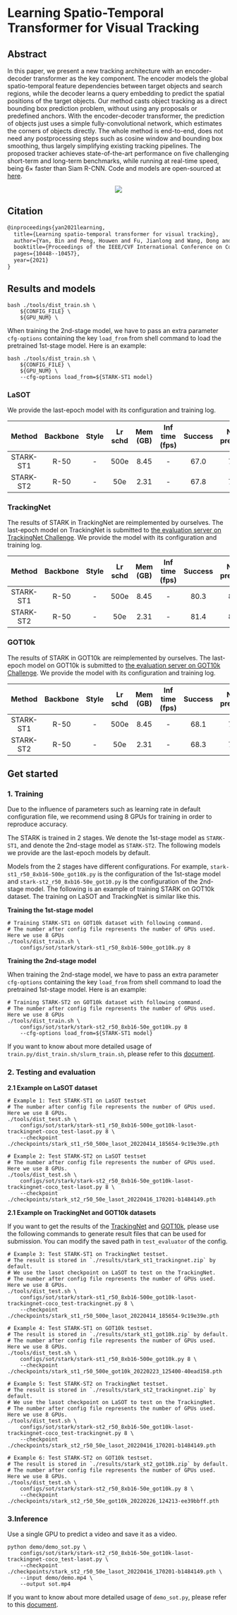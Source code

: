 # Learning Spatio-Temporal Transformer for Visual Tracking

## Abstract

<!-- [ABSTRACT] -->

In this paper, we present a new tracking architecture with an encoder-decoder transformer as the key component. The encoder models the global spatio-temporal feature dependencies between target objects and search regions, while the decoder learns a query embedding to predict the spatial positions of the target objects. Our method casts object tracking as a direct bounding box prediction problem, without using any proposals or predefined anchors. With the encoder-decoder transformer, the prediction of objects just uses a simple fully-convolutional network, which estimates the corners of objects directly. The whole method is end-to-end, does not need any postprocessing steps such as cosine window and bounding box smoothing, thus largely simplifying existing tracking pipelines. The proposed tracker achieves state-of-the-art performance on five challenging short-term and long-term benchmarks, while running at real-time speed, being 6× faster than Siam R-CNN. Code and models are open-sourced at [here](https://github.com/researchmm/Stark).

<!-- [IMAGE] -->

<div align="center">
  <img src="https://user-images.githubusercontent.com/34888372/155925284-38187ef3-30f2-434f-bed8-133c0061f3e3.png"/>
</div>

## Citation

<!-- [ALGORITHM] -->

```latex
@inproceedings{yan2021learning,
  title={Learning spatio-temporal transformer for visual tracking},
  author={Yan, Bin and Peng, Houwen and Fu, Jianlong and Wang, Dong and Lu, Huchuan},
  booktitle={Proceedings of the IEEE/CVF International Conference on Computer Vision},
  pages={10448--10457},
  year={2021}
}
```

## Results and models

```
bash ./tools/dist_train.sh \
    ${CONFIG_FILE} \
    ${GPU_NUM} \
```

When training the 2nd-stage model, we have to pass an extra parameter `cfg-options` containing the key `load_from` from shell command to load the pretrained 1st-stage model. Here is an example:

```
bash ./tools/dist_train.sh \
    ${CONFIG_FILE} \
    ${GPU_NUM} \
    --cfg-options load_from=${STARK-ST1 model}
```

### LaSOT

We provide the last-epoch model with its configuration and training log.

|  Method   | Backbone | Style | Lr schd | Mem (GB) | Inf time (fps) | Success | Norm precision | Precision |                                       Config                                        |                                                                                                                                       Download                                                                                                                                       |
| :-------: | :------: | :---: | :-----: | :------: | :------------: | :-----: | :------------: | :-------: | :---------------------------------------------------------------------------------: | :----------------------------------------------------------------------------------------------------------------------------------------------------------------------------------------------------------------------------------------------------------------------------------: |
| STARK-ST1 |   R-50   |   -   |  500e   |   8.45   |       -        |  67.0   |      77.3      |   71.7    | [config](stark-st1_resnet50_8xb16-500e_got10k-lasot-trackingnet-coco_test-lasot.py) | [model](https://download.openmmlab.com/mmtracking/sot/stark/stark_st1_r50_500e_lasot/stark_st1_r50_500e_lasot_20220414_185654-9c19e39e.pth) \| [log](https://download.openmmlab.com/mmtracking/sot/stark/stark_st1_r50_500e_lasot/stark_st1_r50_500e_lasot_20220414_185654.log.json) |
| STARK-ST2 |   R-50   |   -   |   50e   |   2.31   |       -        |  67.8   |      78.5      |   73.0    | [config](stark-st2_resnet50_8xb16-50e_got10k-lasot-trackingnet-coco_test-lasot.py)  |   [model](https://download.openmmlab.com/mmtracking/sot/stark/stark_st2_r50_50e_lasot/stark_st2_r50_50e_lasot_20220416_170201-b1484149.pth) \| [log](https://download.openmmlab.com/mmtracking/sot/stark/stark_st2_r50_50e_lasot/stark_st2_r50_50e_lasot_20220416_170201.log.json)   |

### TrackingNet

The results of STARK in TrackingNet are reimplemented by ourselves. The last-epoch model on TrackingNet is submitted to [the evaluation server on TrackingNet Challenge](https://eval.ai/web/challenges/challenge-page/1805/). We provide the model with its configuration and training log.

|  Method   | Backbone | Style | Lr schd | Mem (GB) | Inf time (fps) | Success | Norm precision | Precision |                                          Config                                           |                                                                                                                                       Download                                                                                                                                       |
| :-------: | :------: | :---: | :-----: | :------: | :------------: | :-----: | :------------: | :-------: | :---------------------------------------------------------------------------------------: | :----------------------------------------------------------------------------------------------------------------------------------------------------------------------------------------------------------------------------------------------------------------------------------: |
| STARK-ST1 |   R-50   |   -   |  500e   |   8.45   |       -        |  80.3   |      85.0      |   77.7    | [config](stark-st1_resnet50_8xb16-500e_got10k-lasot-trackingnet-coco_test-trackingnet.py) | [model](https://download.openmmlab.com/mmtracking/sot/stark/stark_st1_r50_500e_lasot/stark_st1_r50_500e_lasot_20220414_185654-9c19e39e.pth) \| [log](https://download.openmmlab.com/mmtracking/sot/stark/stark_st1_r50_500e_lasot/stark_st1_r50_500e_lasot_20220414_185654.log.json) |
| STARK-ST2 |   R-50   |   -   |   50e   |   2.31   |       -        |  81.4   |      86.2      |   79.0    | [config](stark-st2_resnet50_8xb16-50e_got10k-lasot-trackingnet-coco_test-trackingnet.py)  |   [model](https://download.openmmlab.com/mmtracking/sot/stark/stark_st2_r50_50e_lasot/stark_st2_r50_50e_lasot_20220416_170201-b1484149.pth) \| [log](https://download.openmmlab.com/mmtracking/sot/stark/stark_st2_r50_50e_lasot/stark_st2_r50_50e_lasot_20220416_170201.log.json)   |

### GOT10k

The results of STARK in GOT10k are reimplemented by ourselves. The last-epoch model on GOT10k is submitted to [the evaluation server on GOT10k Challenge](http://got-10k.aitestunion.com/). We provide the model with its configuration and training log.

|  Method   | Backbone | Style | Lr schd | Mem (GB) | Inf time (fps) | Success | Norm precision | Precision |                                        Config                                        |                                                                                                                                         Download                                                                                                                                         |
| :-------: | :------: | :---: | :-----: | :------: | :------------: | :-----: | :------------: | :-------: | :----------------------------------------------------------------------------------: | :--------------------------------------------------------------------------------------------------------------------------------------------------------------------------------------------------------------------------------------------------------------------------------------: |
| STARK-ST1 |   R-50   |   -   |  500e   |   8.45   |       -        |  68.1   |      77.4      |   62.4    | [config](stark-st1_resnet50_8xb16-500e_got10k-lasot-trackingnet-coco_test-got10k.py) | [model](https://download.openmmlab.com/mmtracking/sot/stark/stark_st1_r50_500e_got10k/stark_st1_r50_500e_got10k_20220223_125400-40ead158.pth) \| [log](https://download.openmmlab.com/mmtracking/sot/stark/stark_st1_r50_500e_got10k/stark_st1_r50_500e_got10k_20220223_125400.log.json) |
| STARK-ST2 |   R-50   |   -   |   50e   |   2.31   |       -        |  68.3   |      77.6      |   62.7    | [config](stark-st2_resnet50_8xb16-50e_got10k-lasot-trackingnet-coco_test-got10k.py)  |   [model](https://download.openmmlab.com/mmtracking/sot/stark/stark_st2_r50_50e_got10k/stark_st2_r50_50e_got10k_20220226_124213-ee39bbff.pth) \| [log](https://download.openmmlab.com/mmtracking/sot/stark/stark_st2_r50_50e_got10k/stark_st2_r50_50e_got10k_20220226_124213.log.json)   |

## Get started

### 1. Training

Due to the influence of parameters such as learning rate in default configuration file, we recommend using 8 GPUs for training in order to reproduce accuracy.

The STARK is trained in 2 stages. We denote the 1st-stage model as `STARK-ST1`, and denote the 2nd-stage model as `STARK-ST2`. The following models we provide are the last-epoch models by default.

Models from the 2 stages have different configurations. For example, `stark-st1_r50_8xb16-500e_got10k.py` is the configuration of the 1st-stage model and `stark-st2_r50_8xb16-50e_got10.py` is the configuration of the 2nd-stage model. The following is an example of training STARK on GOT10k dataset. The training on LaSOT and TrackingNet is similar like this.

**Training the 1st-stage model**

```shell
# Training STARK-ST1 on GOT10k dataset with following command.
# The number after config file represents the number of GPUs used. Here we use 8 GPUs
./tools/dist_train.sh \
    configs/sot/stark/stark-st1_r50_8xb16-500e_got10k.py 8
```

**Training the 2nd-stage model**

When training the 2nd-stage model, we have to pass an extra parameter `cfg-options` containing the key `load_from` from shell command to load the pretrained 1st-stage model. Here is an example:

```shell
# Training STARK-ST2 on GOT10k dataset with following command.
# The number after config file represents the number of GPUs used. Here we use 8 GPUs
./tools/dist_train.sh \
    configs/sot/stark/stark-st2_r50_8xb16-50e_got10k.py 8
    --cfg-options load_from=${STARK-ST1 model}
```

If you want to know about more detailed usage of `train.py/dist_train.sh/slurm_train.sh`, please refer to this [document](../../../docs/en/user_guides/4_train_test.md).

### 2. Testing and evaluation

**2.1 Example on LaSOT dataset**

```shell
# Example 1: Test STARK-ST1 on LaSOT testset
# The number after config file represents the number of GPUs used. Here we use 8 GPUs.
./tools/dist_test.sh \
    configs/sot/stark/stark-st1_r50_8xb16-500e_got10k-lasot-trackingnet-coco_test-lasot.py 8 \
    --checkpoint ./checkpoints/stark_st1_r50_500e_lasot_20220414_185654-9c19e39e.pth
```

```shell
# Example 2: Test STARK-ST2 on LaSOT testset
# The number after config file represents the number of GPUs used. Here we use 8 GPUs.
./tools/dist_test.sh \
    configs/sot/stark/stark-st2_r50_8xb16-50e_got10k-lasot-trackingnet-coco_test-lasot.py 8 \
    --checkpoint ./checkpoints/stark_st2_r50_50e_lasot_20220416_170201-b1484149.pth
```

**2.1 Example on TrackingNet and GOT10k datasets**

If you want to get the results of the [TrackingNet](https://eval.ai/web/challenges/challenge-page/1805/) and [GOT10k](http://got-10k.aitestunion.com/), please use the following commands to generate result files that can be used for submission. You can modify the saved path in `test_evaluator` of the config.

```shell
# Example 3: Test STARK-ST1 on TrackingNet testset.
# The result is stored in `./results/stark_st1_trackingnet.zip` by default.
# We use the lasot checkpoint on LaSOT to test on the TrackingNet.
# The number after config file represents the number of GPUs used. Here we use 8 GPUs.
./tools/dist_test.sh \
    configs/sot/stark/stark-st1_r50_8xb16-500e_got10k-lasot-trackingnet-coco_test-trackingnet.py 8 \
    --checkpoint ./checkpoints/stark_st1_r50_500e_lasot_20220414_185654-9c19e39e.pth
```

```shell
# Example 4: Test STARK-ST1 on GOT10k testset.
# The result is stored in `./results/stark_st1_got10k.zip` by default.
# The number after config file represents the number of GPUs used. Here we use 8 GPUs.
./tools/dist_test.sh \
    configs/sot/stark/stark-st1_r50_8xb16-500e_got10k.py 8 \
    --checkpoint ./checkpoints/stark_st1_r50_500e_got10k_20220223_125400-40ead158.pth
```

```shell
# Example 5: Test STARK-ST2 on TrackingNet testset.
# The result is stored in `./results/stark_st2_trackingnet.zip` by default.
# We use the lasot checkpoint on LaSOT to test on the TrackingNet.
# The number after config file represents the number of GPUs used. Here we use 8 GPUs.
./tools/dist_test.sh \
    configs/sot/stark/stark-st2_r50_8xb16-50e_got10k-lasot-trackingnet-coco_test-trackingnet.py 8 \
    --checkpoint ./checkpoints/stark_st2_r50_50e_lasot_20220416_170201-b1484149.pth
```

```shell
# Example 6: Test STARK-ST2 on GOT10k testset.
# The result is stored in `./results/stark_st2_got10k.zip` by default.
# The number after config file represents the number of GPUs used. Here we use 8 GPUs.
./tools/dist_test.sh \
    configs/sot/stark/stark-st2_r50_8xb16-50e_got10k.py 8 \
    --checkpoint ./checkpoints/stark_st2_r50_50e_got10k_20220226_124213-ee39bbff.pth
```

### 3.Inference

Use a single GPU to predict a video and save it as a video.

```shell
python demo/demo_sot.py \
    configs/sot/stark/stark-st2_r50_8xb16-50e_got10k-lasot-trackingnet-coco_test-lasot.py \
    --checkpoint ./checkpoints/stark_st2_r50_50e_lasot_20220416_170201-b1484149.pth \
    --input demo/demo.mp4 \
    --output sot.mp4
```

If you want to know about more detailed usage of `demo_sot.py`, please refer to this [document](../../../docs/en/user_guides/3_inference.md).
